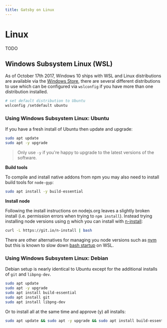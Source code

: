 ```yaml
---
title: Gatsby on Linux
---
```

# Linux

TODO

## Windows Subsystem Linux (WSL)

As of October 17th 2017, Windows 10 ships with WSL and Linux distributions are available via the [Windows Store], there are several different distributions to use which can be configured via `wslconfig` if you have more than one distribution installed.

```sh
# set default distribution to Ubuntu
wslconfig /setdefault ubuntu
```

### Using Windows Subsystem Linux: Ubuntu

If you have a fresh install of Ubuntu then update and upgrade:

```sh
sudo apt update
sudo apt -y upgrade
```

>Only use `-y` if you're happy to upgrade to the latest versions of the software.

**Build tools**

To compile and install native addons from npm you may also need to install build tools for `node-gyp`:

```sh
sudo apt install -y build-essential
```

**Install node**

Following the install instructions on nodejs.org leaves a slightly broken install (i.e. permission errors when trying to `npm install`). Instead trying installing node versions using [n] which you can install with [n-install]:

```sh
curl -L https://git.io/n-install | bash
```

There are other alternatives for managing you node versions such as [nvm] but this is known to slow down [bash startup] on WSL.

### Using Windows Subsystem Linux: Debian

Debian setup is nearly identical to Ubuntu except for the additional installs of `git` and `libpng-dev`.

```sh
sudo apt update
sudo apt -y upgrade
sudo apt install build-essential
sudo apt install git
sudo apt install libpng-dev
```

Or to install all at the same time and approve (y) all installs:

```sh
sudo apt update && sudo apt -y upgrade && sudo apt install build-essential && sudo apt install git && sudo apt install libpng-dev
```

<!-- links -->
[windows store]: https://www.microsoft.com/en-us/store/p/ubuntu/9nblggh4msv6
[n]: https://github.com/tj/n
[n-install]: https://github.com/mklement0/n-install
[nvm]: https://github.com/creationix/nvm
[bash startup]: https://github.com/Microsoft/WSL/issues/776#issuecomment-266112578
